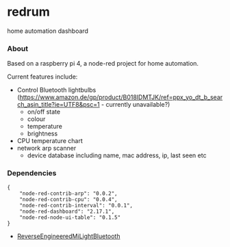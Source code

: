 redrum
======

home automation dashboard

### About

Based on a raspberry pi 4, a node-red project for home automation.  

Current features include:  
- Control Bluetooth lightbulbs (https://www.amazon.de/gp/product/B018IDMTJK/ref=ppx_yo_dt_b_search_asin_title?ie=UTF8&psc=1 - currently unavailable?)
    - on/off state
    - colour
    - temperature
    - brightness
- CPU temperature chart
- network arp scanner
    - device database including name, mac address, ip, last seen etc

### Dependencies

```
{
    "node-red-contrib-arp": "0.0.2",
    "node-red-contrib-cpu": "0.0.4",
    "node-red-contrib-interval": "0.0.1",
    "node-red-dashboard": "2.17.1",
    "node-red-node-ui-table": "0.1.5"
}
```

- [ReverseEngineeredMiLightBluetooth](https://github.com/moosd/ReverseEngineeredMiLightBluetooth) 
